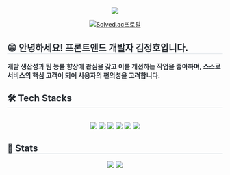 <div align= "center">
    <img src="https://capsule-render.vercel.app/api?type=waving&color=gradient&height=180&text=JEONGHO's%20GITHUB&animation=fadeIn&fontColor=ffffff&fontSize=50" />
    
[![Solved.ac프로필](http://mazassumnida.wtf/api/v2/generate_badge?boj=cloud0406)](https://solved.ac/cloud0406)
    
</div>
    <div style="text-align: left;"> 
    <h2 style="border-bottom: 1px solid #d8dee4; color: #282d33;"> 😄 안녕하세요! 프론트엔드 개발자 김정호입니다. </h2>  
    <div style="font-weight: 700; font-size: 15px; text-align: left; color: #282d33;"> 개발 생산성과 팀 능률 향상에 관심을 갖고 이를 개선하는 작업을 좋아하며, 스스로 서비스의 핵심 고객이 되어 사용자의 편의성을 고려합니다.</li></li> </div> 
    </div>
    <div style="text-align: left;">
    <h2 style="border-bottom: 1px solid #d8dee4; color: #282d33;"> 🛠️ Tech Stacks </h2> <br> 
    <div  align= "center"> <img src="https://img.shields.io/badge/HTML5-E34F26?style=flat&logo=HTML5&logoColor=white">
          <img src="https://img.shields.io/badge/CSS3-1572B6?style=flat&logo=CSS3&logoColor=white">
          <img src="https://img.shields.io/badge/JavaScript-F7DF1E?style=flat&logo=JavaScript&logoColor=white">
          <img src="https://img.shields.io/badge/TypeScript-3178C6?style=flat&logo=TypeScript&logoColor=white">
          <img src="https://img.shields.io/badge/React-61DAFB?style=flat&logo=React&logoColor=white">
          <img src="https://img.shields.io/badge/Next.js-000000?style=flat&logo=Next.js&logoColor=white">
          <br/></div>
    </div>
    <div style="text-align: left;"> 
    <h2 style="border-bottom: 1px solid #d8dee4; color: #282d33;"> 🏅 Stats </h2> 
    <div align= "center"> 
        <img src="https://github-readme-stats.vercel.app/api?username=cloud0406&bg_color=180,00000000,&title_color=000000&text_color=000000"/> 
        <img src="https://github-readme-stats.vercel.app/api/top-langs/?username=cloud0406&layout=compact&bg_color=180,00000000,&title_color=000000&text_color=000000"/> 
    </div> 







    
